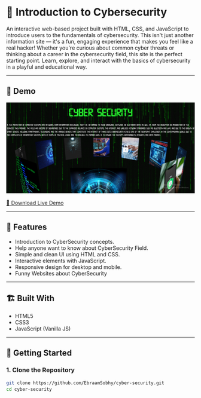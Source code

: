 # 🔐 Introduction to Cybersecurity

An interactive web-based project built with HTML, CSS, and JavaScript to introduce users to the fundamentals of cybersecurity. This isn't just another information site — it's a fun, engaging experience that makes you feel like a real hacker! Whether you're curious about common cyber threats or thinking about a career in the cybersecurity field, this site is the perfect starting point. Learn, explore, and interact with the basics of cybersecurity in a playful and educational way.

---

## 📸 Demo

![Cybersecurity Screenshot](Demo.png)

[🔗 Download Live Demo ](Demo.mp4)

---

## 🧠 Features

- Introduction to CyberSecurity concepts.
- Help anyone want to know about CyberSecurity Field.
- Simple and clean UI using HTML and CSS.
- Interactive elements with JavaScript.
- Responsive design for desktop and mobile.
- Funny Websites about CyberSecurity

---

## 🏗️ Built With

- HTML5
- CSS3
- JavaScript (Vanilla JS)

---

## 🚀 Getting Started

### 1. Clone the Repository
```bash
git clone https://github.com/EbraamSobhy/cyber-security.git
cd cyber-security
